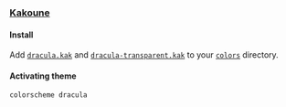 ### [Kakoune]

[Kakoune]: https://kakoune.org

#### Install

Add [`dracula.kak`] and [`dracula-transparent.kak`] to your [`colors`] directory.

[`dracula.kak`]: https://github.com/dracula/kakoune/blob/master/colors/dracula.kak
[`dracula-transparent.kak`]: https://github.com/dracula/kakoune/blob/master/colors/dracula-transparent.kak
[`colors`]: https://github.com/mawww/kakoune#color-schemes

#### Activating theme

``` kak
colorscheme dracula
```
